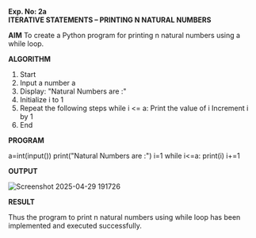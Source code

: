 **Exp. No: 2a  
ITERATIVE STATEMENTS – PRINTING N NATURAL NUMBERS**

**AIM**
To create a Python program for printing n natural numbers using a while loop.



**ALGORITHM**

1. Start
2. Input a number a
3. Display: "Natural Numbers are :"
4. Initialize i to 1
5. Repeat the following steps while i <= a:
  Print the value of i
  Increment i by 1
6. End


**PROGRAM**



a=int(input())
print("Natural Numbers are :")
i=1
while i<=a:
        print(i)
        i+=1


**OUTPUT**

![Screenshot 2025-04-29 191726](https://github.com/user-attachments/assets/609f1f11-ea9e-466b-83e4-1161145c554a)


**RESULT**

Thus the program to print n natural numbers using while loop has been implemented and executed successfully.


